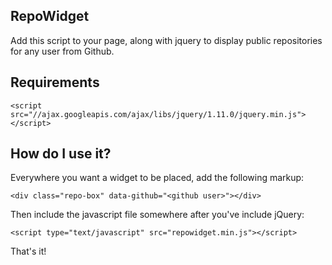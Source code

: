 RepoWidget
----------

Add this script to your page, along with jquery to display public repositories for any user from Github.

Requirements
------------

    <script src="//ajax.googleapis.com/ajax/libs/jquery/1.11.0/jquery.min.js"></script>
    
How do I use it?
----------------

Everywhere you want a widget to be placed, add the following markup:

    <div class="repo-box" data-github="<github user>"></div>

Then include the javascript file somewhere after you've include jQuery:

    <script type="text/javascript" src="repowidget.min.js"></script>

That's it!
